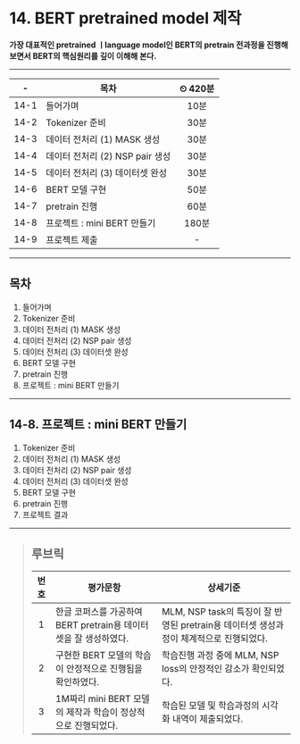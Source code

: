 # 14. BERT pretrained model 제작

**가장 대표적인 pretrained ㅣlanguage model인 BERT의 pretrain 전과정을 진행해 보면서 BERT의 핵심원리를 깊이 이해해 본다.**

---

|-|목차|⏲ 420분|
|:---:|---|:---:|
|14-1| 들어가며 | 10분|
|14-2| Tokenizer 준비 | 30분|
|14-3| 데이터 전처리 (1) MASK 생성 | 30분|
|14-4| 데이터 전처리 (2) NSP pair 생성 | 30분|
|14-5| 데이터 전처리 (3) 데이터셋 완성 | 30분|
|14-6| BERT 모델 구현 | 50분
|14-7| pretrain 진행 | 60분
|14-8| 프로젝트 : mini BERT 만들기 | 180분
|14-9| 프로젝트 제출 |-|

---

## 목차

1. 들어가며
2. Tokenizer 준비
3. 데이터 전처리 (1) MASK 생성
4. 데이터 전처리 (2) NSP pair 생성
5. 데이터 전처리 (3) 데이터셋 완성
6. BERT 모델 구현
7. pretrain 진행
8. 프로젝트 : mini BERT 만들기

---

## 14-8. 프로젝트 : mini BERT 만들기

1. Tokenizer 준비
2. 데이터 전처리 (1) MASK 생성
3. 데이터 전처리 (2) NSP pair 생성
4. 데이터 전처리 (3) 데이터셋 완성
5. BERT 모델 구현
6. pretrain 진행
7. 프로젝트 결과

---

>## **루브릭**
>
>|번호|평가문항|상세기준|
>|:---:|---|---|
>|1|한글 코퍼스를 가공하여 BERT pretrain용 데이터셋을 잘 생성하였다.|MLM, NSP task의 특징이 잘 반영된 pretrain용 데이터셋 생성과정이 체계적으로 진행되었다.|
>|2|구현한 BERT 모델의 학습이 안정적으로 진행됨을 확인하였다.|학습진행 과정 중에 MLM, NSP loss의 안정적인 감소가 확인되었다.|
>|3|1M짜리 mini BERT 모델의 제작과 학습이 정상적으로 진행되었다.|학습된 모델 및 학습과정의 시각화 내역이 제출되었다.|
